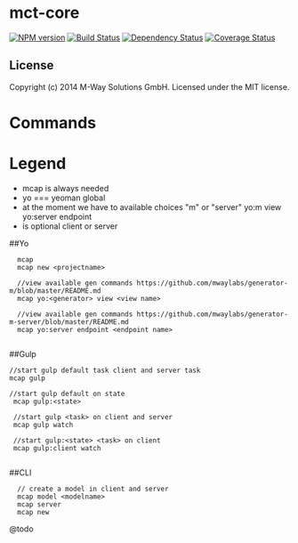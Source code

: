 # mct-core 
[![NPM version][npm-image]][npm-url] [![Build Status][travis-image]][travis-url] [![Dependency Status][daviddm-url]][daviddm-image] [![Coverage Status][coveralls-image]][coveralls-url]


## License

Copyright (c) 2014 M-Way Solutions GmbH. Licensed under the MIT license.



[npm-url]: https://npmjs.org/package/mct-core
[npm-image]: https://badge.fury.io/js/mct-core.svg
[travis-url]: https://travis-ci.org/mwaylabs/mct-core
[travis-image]: https://travis-ci.org/mwaylabs/mct-core.svg?branch=master
[daviddm-url]: https://david-dm.org/mwaylabs/mct-core.svg?theme=shields.io
[daviddm-image]: https://david-dm.org/mwaylabs/mct-core
[coveralls-url]: https://coveralls.io/r/mwaylabs/mct-core
[coveralls-image]: https://coveralls.io/repos/mwaylabs/mct-core/badge.png


Commands
====

Legend
===
- mcap is always needed
- yo === yeoman global
- <generator> at the moment we have to available choices "m" or "server"
  yo:m view
  yo:server endpoint
- <state> is optional client or server

##Yo
````
  mcap
  mcap new <projectname>
  
  //view available gen commands https://github.com/mwaylabs/generator-m/blob/master/README.md
  mcap yo:<generator> view <view name>
  
  //view available gen commands https://github.com/mwaylabs/generator-m-server/blob/master/README.md
  mcap yo:server endpoint <endpoint name>
  
````

##Gulp

````
//start gulp default task client and server task
mcap gulp

//start gulp default on state
 mcap gulp:<state>
 
 //start gulp <task> on client and server
 mcap gulp watch
 
 //start gulp:<state> <task> on client
 mcap gulp:client watch
 
````

##CLI
````
  // create a model in client and server
  mcap model <modelname>
  mcap server
  mcap new
````
@todo
